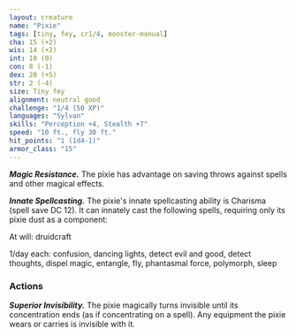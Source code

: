 ```yaml
---
layout: creature
name: "Pixie"
tags: [tiny, fey, cr1/4, monster-manual]
cha: 15 (+2)
wis: 14 (+2)
int: 10 (0)
con: 8 (-1)
dex: 20 (+5)
str: 2 (-4)
size: Tiny fey
alignment: neutral good
challenge: "1/4 (50 XP)"
languages: "Sylvan"
skills: "Perception +4, Stealth +7"
speed: "10 ft., fly 30 ft."
hit_points: "1 (1d4-1)"
armor_class: "15"
---
```


***Magic Resistance.*** The pixie has advantage on saving throws against spells and other magical effects.

***Innate Spellcasting.*** The pixie's innate spellcasting ability is Charisma (spell save DC 12). It can innately cast the following spells, requiring only its pixie dust as a component:

At will: druidcraft

1/day each: confusion, dancing lights, detect evil and good, detect thoughts, dispel magic, entangle, fly, phantasmal force, polymorph, sleep

### Actions

***Superior Invisibility.*** The pixie magically turns invisible until its concentration ends (as if concentrating on a spell). Any equipment the pixie wears or carries is invisible with it.
